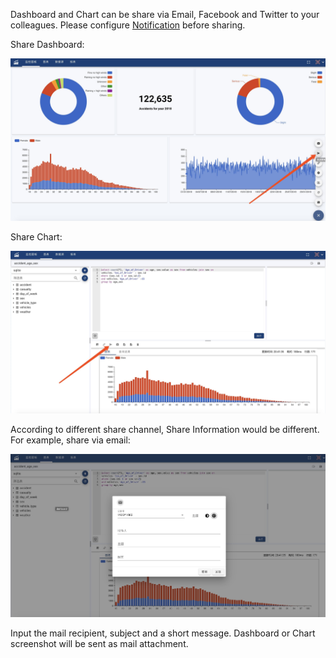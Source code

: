 Dashboard and Chart can be share via Email, Facebook and Twitter to your colleagues.
Please configure [Notification](notification) before sharing.

Share Dashboard: 

![DashSend](dash_send.jpg)

Share Chart:

![ChartSend](chart_send.jpg)

According to different share channel, Share Information would be different. For example, share via email:

![EmailSend](email_send.jpg)

Input the mail recipient, subject and a short message. Dashboard or Chart screenshot will be sent as mail attachment.